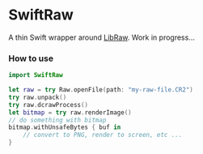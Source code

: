 # SwiftRaw

A thin Swift wrapper around [LibRaw](https://libraw.org). Work in progress... 


### How to use


```swift
import SwiftRaw

let raw = try Raw.openFile(path: "my-raw-file.CR2")
try raw.unpack()
try raw.dcrawProcess()
let bitmap = try raw.renderImage()
// do something with bitmap
bitmap.withUnsafeBytes { buf in
    // convert to PNG, render to screen, etc ...
}

```
